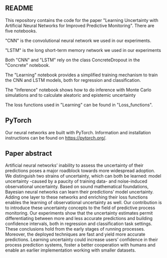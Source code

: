 ## README 
This repository contains the code for the paper "Learning Uncertainty with Artificial Neural Networks for Improved Predictive Monitoring". There are five notebooks.

"CNN" is the convolutional neural network we used in our experiments.

"LSTM" is the long short-term memory network we used in our experiments

Both "CNN" and "LSTM" rely on the class ConcreteDropout in the "Concrete" notebook.

The "Learning" notebook provides a simplified training mechanism to train the CNN and LSTM models, both for regression and classification.

The "Inference" notebook shows how to do inference with Monte Carlo simulations and to calculate aleatoric and epistemic uncertainty

The loss functions used in "Learning" can be found in "Loss_functions".


## PyTorch
Our neural networks are built with PyTorch. Information and installation instructions can be found on https://pytorch.org/.


## Paper abstract
Artificial neural networks’ inability to assess the uncertainty of their predictions poses a major roadblock towards more widespread adoption. We distinguish two strains of uncertainty, which can both be learned: model uncertainty -caused by a paucity of training data- and noise-induced observational uncertainty. Based on sound mathematical foundations, Bayesian neural networks can learn their predictions’ model uncertainty. Adding one layer to these networks and enriching their loss functions enables the learning of observational uncertainty as well. Our contribution is to introduce these uncertainty concepts to the field of predictive process monitoring. Our experiments show that the uncertainty estimates permit differentiating between more and less accurate predictions and building confidence intervals, both in regression and classification task settings. These conclusions hold from the early stages of running processes. Moreover, the deployed techniques are fast and yield more accurate predictions. Learning uncertainty could increase users’ confidence in their process prediction systems, foster a better cooperation with humans and enable an earlier implementation working with smaller datasets.
